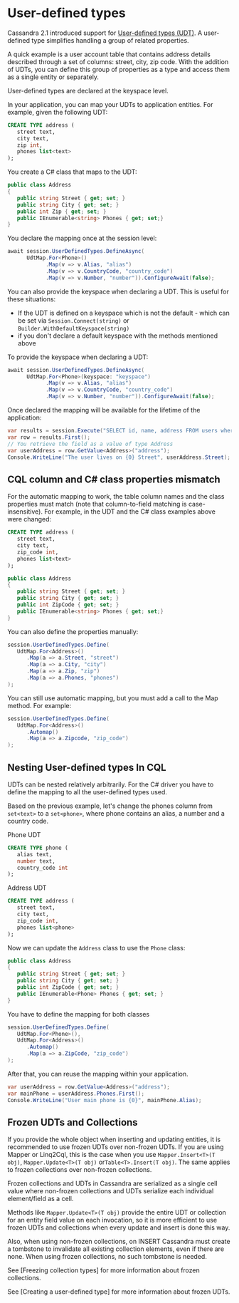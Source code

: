 # User-defined types

Cassandra 2.1 introduced support for [User-defined types (UDT)][cql-udt]. A user-defined type simplifies handling a group of
related properties.

A quick example is a user account table that contains address details described through a set of columns:
street, city, zip code. With the addition of UDTs, you can define this group of properties as a type and access
them as a single entity or separately.

User-defined types are declared at the keyspace level.

In your application, you can map your UDTs to application entities. For example, given the following UDT:

```sql
CREATE TYPE address (
   street text,
   city text,
   zip int,
   phones list<text>
);
```

You create a C# class that maps to the UDT:

```csharp
public class Address
{
   public string Street { get; set; }
   public string City { get; set; }
   public int Zip { get; set; }
   public IEnumerable<string> Phones { get; set;}
}
```

You declare the mapping once at the session level:

```csharp
await session.UserDefinedTypes.DefineAsync(
      UdtMap.For<Phone>()
            .Map(v => v.Alias, "alias")
            .Map(v => v.CountryCode, "country_code")
            .Map(v => v.Number, "number")).ConfigureAwait(false);
```

You can also provide the keyspace when declaring a UDT. This is useful for these situations:

- If the UDT is defined on a keyspace which is not the default - which can be set via `Session.Connect(string)` or `Builder.WithDefaultKeyspace(string)`
- if you don't declare a default keyspace with the methods mentioned above

To provide the keyspace when declaring a UDT:

```csharp
await session.UserDefinedTypes.DefineAsync(
      UdtMap.For<Phone>(keyspace: "keyspace")
            .Map(v => v.Alias, "alias")
            .Map(v => v.CountryCode, "country_code")
            .Map(v => v.Number, "number")).ConfigureAwait(false);
```

Once declared the mapping will be available for the lifetime of the application:

```csharp
var results = session.Execute("SELECT id, name, address FROM users where id = 756716f7-2e54-4715-9f00-91dcbea6cf50");
var row = results.First();
// You retrieve the field as a value of type Address
var userAddress = row.GetValue<Address>("address");
Console.WriteLine("The user lives on {0} Street", userAddress.Street);
```

## CQL column and C# class properties mismatch

For the automatic mapping to work, the table column names and the class properties must match (note that
column-to-field matching is case-insensitive). For example, in the UDT and the C# class examples above were changed:

```sql
CREATE TYPE address (
   street text,
   city text,
   zip_code int,
   phones list<text>
);
```

```csharp
public class Address
{
   public string Street { get; set; }
   public string City { get; set; }
   public int ZipCode { get; set; }
   public IEnumerable<string> Phones { get; set;}
}
```

You can also define the properties manually:

```csharp
session.UserDefinedTypes.Define(
   UdtMap.For<Address>()
      .Map(a => a.Street, "street")
      .Map(a => a.City, "city")
      .Map(a => a.Zip, "zip")
      .Map(a => a.Phones, "phones")
);
```

You can still use automatic mapping, but you must add a call to the Map method. For example:

```csharp
session.UserDefinedTypes.Define(
   UdtMap.For<Address>()
      .Automap()
      .Map(a => a.Zipcode, "zip_code")
);
```

## Nesting User-defined types In CQL

UDTs can be nested relatively arbitrarily. For the C# driver you have to define the mapping to all the user-defined
types used.

Based on the previous example, let's change the phones column from `set<text>` to a `set<phone>`, where phone
contains an alias, a number and a country code.

Phone UDT

```sql
CREATE TYPE phone (
   alias text,
   number text,
   country_code int
);
```

Address UDT

```sql
CREATE TYPE address (
   street text,
   city text,
   zip_code int,
   phones list<phone>
);
```

Now we can update the `Address` class to use the `Phone` class:

```csharp
public class Address
{
   public string Street { get; set; }
   public string City { get; set; }
   public int ZipCode { get; set; }
   public IEnumerable<Phone> Phones { get; set; }
}
```

You have to define the mapping for both classes

```csharp
session.UserDefinedTypes.Define(
   UdtMap.For<Phone>(),
   UdtMap.For<Address>()
      .Automap()
      .Map(a => a.ZipCode, "zip_code")
);
```

After that, you can reuse the mapping within your application.

```csharp
var userAddress = row.GetValue<Address>("address");
var mainPhone = userAddress.Phones.First();
Console.WriteLine("User main phone is {0}", mainPhone.Alias);
```

## Frozen UDTs and Collections

If you provide the whole object when inserting and updating entities, it is recommended to use frozen UDTs over non-frozen UDTs. If you are using Mapper or Linq2Cql, this is the case when you use `Mapper.Insert<T>(T obj)`, `Mapper.Update<T>(T obj)` or`Table<T>.Insert(T obj)`. The same applies to frozen collections over non-frozen collections.

Frozen collections and UDTs in Cassandra are serialized as a single cell value where non-frozen collections and UDTs serialize each individual element/field as a cell.

Methods like `Mapper.Update<T>(T obj)` provide the entire UDT or collection for an entity field value on each invocation, so it is more efficient to use frozen UDTs and collections when every update and insert is done this way.

Also, when using non-frozen collections, on INSERT Cassandra must create a tombstone to invalidate all existing collection elements, even if there are none. When using frozen collections, no such tombstone is needed.

See [Freezing collection types] for more information about frozen collections.

See [Creating a user-defined type] for more information about frozen UDTs.

[cql-udt]: https://docs.datastax.com/en/cql/3.3/cql/cql_reference/cqlRefUDType.html